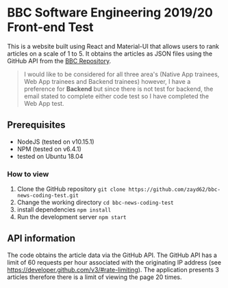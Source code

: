 # BBC Software Engineering 2019/20 Front-end Test
This is a website built using React and Material-UI that allows users to rank articles on a scale of 1 to 5. It obtains the articles as JSON files using the GitHub API from the [BBC Repository](https://github.com/bbc/news-coding-test-dataset "BBC Repository").

> I would like to be considered for all three area's (Native App trainees, Web App trainees and Backend trainees) however, I have a preference for **Backend** but since there is not test for backend, the email stated to complete either code test so I have completed the Web App test.

## Prerequisites

- NodeJS (tested on v10.15.1)
- NPM (tested on v6.4.1)
- tested on Ubuntu 18.04

### How to view

1. Clone the GitHub repository ```git clone https://github.com/zayd62/bbc-news-coding-test.git ```
2. Change the working directory ```cd bbc-news-coding-test```
3. install dependencies ```npm install```
4. Run the development server ```npm start```


## API information

The code obtains the article data via the GitHub API. The GitHub API has a limit of 60 requests per hour associated with the originating IP address (see https://developer.github.com/v3/#rate-limiting). The application presents 3 articles therefore there is a limit of viewing the page 20 times.

